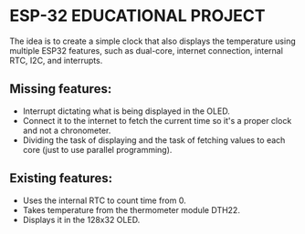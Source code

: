 # ESP-32 EDUCATIONAL PROJECT
  The idea is to create a simple clock that also displays the temperature using multiple ESP32 features, such as dual-core, internet connection, internal RTC, I2C, and interrupts.


## Missing features:
- Interrupt dictating what is being displayed in the OLED.
- Connect it to the internet to fetch the current time so it's a proper clock and not a chronometer.
- Dividing the task of displaying and the task of fetching values to each core (just to use parallel programming).


## Existing features:
- Uses the internal RTC to count time from 0.
- Takes temperature from the thermometer module DTH22.
- Displays it in the 128x32 OLED.
